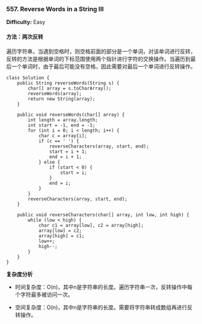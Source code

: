 ### 557. Reverse Words in a String III

**Difficulty:** Easy

#### 方法：两次反转

遍历字符串，当遇到空格时，则空格前面的部分是一个单词，对该单词进行反转，反转的方法是根据单词的下标范围使用两个指针进行字符的交换操作。当遍历到最后一个单词时，由于最后可能没有空格，因此需要对最后一个单词进行反转操作。

```
class Solution {
    public String reverseWords(String s) {
        char[] array = s.toCharArray();
        reverseWords(array);
        return new String(array);
    }

    public void reverseWords(char[] array) {
        int length = array.length;
        int start = -1, end = -1;
        for (int i = 0; i < length; i++) {
            char c = array[i];
            if (c == ' ') {
                reverseCharacters(array, start, end);
                start = i + 1;
                end = i + 1;
            } else {
                if (start < 0) {
                    start = i;
                }
                end = i;
            }
        }
        reverseCharacters(array, start, end);
    }

    public void reverseCharacters(char[] array, int low, int high) {
        while (low < high) {
            char c1 = array[low], c2 = array[high];
            array[low] = c2;
            array[high] = c1;
            low++;
            high--;
        }
    }
}
```

**复杂度分析**

- 时间复杂度：O(n)，其中n是字符串的长度。遍历字符串一次，反转操作中每个字符最多被访问一次。

- 空间复杂度：O(n)，其中n是字符串的长度。需要将字符串转成数组再进行反转操作。
